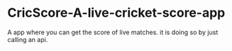# CricScore-A-live-cricket-score-app
A app where you can get the score of live matches. it is doing so by just calling an api.
